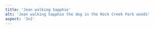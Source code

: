 ```yaml
---
title: 'Jean walking Sapphie'
alt: 'Jean walking Sapphie the dog in the Rock Creek Park woods'
aspect: '3x2'
---
```


